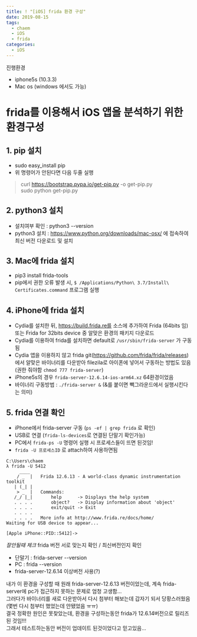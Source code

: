 ```yaml
---
title: ! "[iOS] frida 환경 구성"
date: 2019-08-15
tags:
  - chaem
  - iOS
  - frida
categories:
  - iOS
---
```


진행환경
- iphone5s (10.3.3)  
- Mac os (windows 에서도 가능)  

# frida를 이용해서 iOS 앱을 분석하기 위한 환경구성  

## 1. pip 설치  
- sudo easy_install pip  
- 위 명령어가 안된다면 다음 두줄 실행  
 > curl https://bootstrap.pypa.io/get-pip.py -o get-pip.py  
 > sudo python get-pip.py  

## 2. python3 설치  
- 설치여부 확인 : python3 --version  
- python3 설치 :  https://www.python.org/downloads/mac-osx/ 에 접속하여 최신 버전 다운로드 및 설치  

## 3. Mac에 frida 설치  
- pip3 install frida-tools  
- pip에서 권한 오류 발생 시, `$ /Applications/Python\ 3.7/Install\ Certificates.command` 프로그램 실행  

## 4. iPhone에 frida 설치  
- Cydia를 설치한 뒤, https://build.frida.re를 소스에 추가하여 Frida (64bits 임)또는 Frida for 32bits device 중 알맞은 환경의 패키지 다운로드  
- Cydia를 이용하여 frida를 설치하면 default로 `/usr/sbin/frida-server` 가 구동됨  
- Cydia 앱을 이용하지 않고 frida git(https://github.com/frida/frida/releases)에서 알맞은 바이너리를 다운받아 filezila로 아이폰에 넣어서 구동하는 방법도 있음 (권한 줘야함 `chmod 777 frida-server`) 
- iPhone5s의 경우 `frida-server-12.6.14-ios-arm64.xz` 64환경이었음  
- 바이너리 구동방법 : `./frida-server &` (&를 붙이면 빽그라운드에서 실행시킨다는 의미)  

## 5. frida 연결 확인
- iPhone에서 frida-server 구동 (`ps -ef | grep frida` 로 확인)  
- USB로 연결 (`frida-ls-devices`로 연결된 단말기 확인가능)
- PC에서 `frida-ps -U` 명령어 실행 시 프로세스들이 뜨면 된것임!  
- `frida -U 프로세스ID` 로 attach하여 사용하면됨 

```
C:\Users\chaem  
λ frida -U 5412  
     ____  
    / _  |   Frida 12.6.13 - A world-class dynamic instrumentation toolkit  
   | (_| |  
    > _  |   Commands:  
   /_/ |_|       help      -> Displays the help system  
   . . . .       object?   -> Display information about 'object'  
   . . . .       exit/quit -> Exit  
   . . . .  
   . . . .   More info at http://www.frida.re/docs/home/  
Waiting for USB device to appear...  
  
[Apple iPhone::PID::5412]->  
```


*잘안될때 체크*
frida 버전 서로 맞는지 확인 / 최신버전인지 확인  
- 단말기 : frida-server --version   
- PC : frida --version  
- frida-server-12.6.14 이상버전 사용(?)  
  
내가 이 환경을 구성할 때 원래 frida-server-12.6.13 버전이었는데, 계속 frida-server에 pc가 접근하지 못하는 문제로 엄청 고생함...  
그러다가 바이너리를 새로 다운받아서 다시 첨부터 해보는데 갑자기 되서 당황스러웠음 (몇번 다시 첨부터 했었는데 안됐었음 ㅠㅠ)  
결국 정확한 원인은 못찾았는데, 환경을 구성하는동안 frida가 12.6.14버전으로 릴리즈된 것임!!!   
그래서 테스트하는동안 버전이 업데이트 된것이었다고 믿고있음...  

